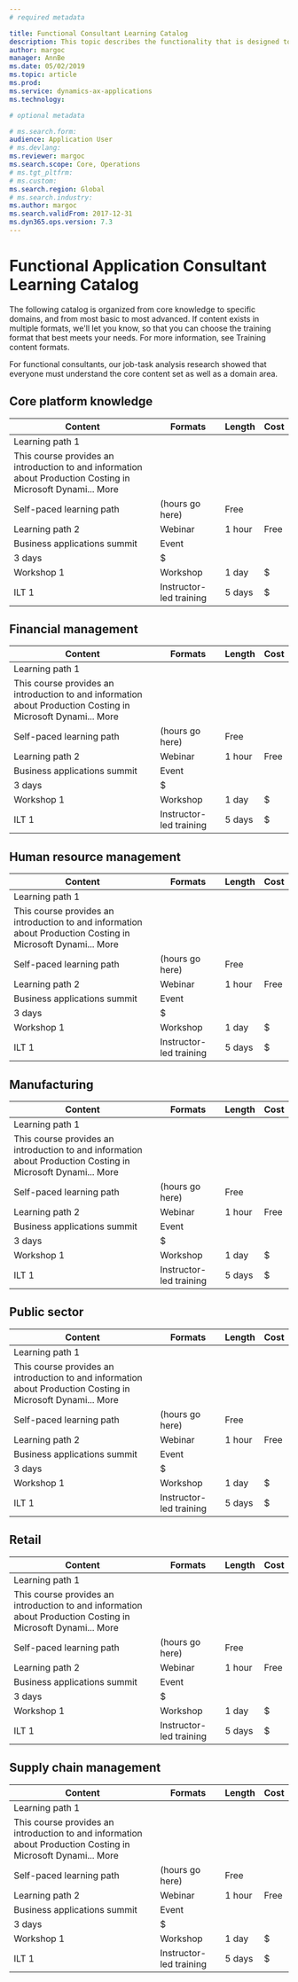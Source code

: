 ```yaml
---
# required metadata

title: Functional Consultant Learning Catalog
description: This topic describes the functionality that is designed to help users who have various disabilities use Dynamics 365 for Finance and Operations, Dynamics 365 for Retail, and Dynamics 365 for Talent.
author: margoc
manager: AnnBe
ms.date: 05/02/2019
ms.topic: article
ms.prod: 
ms.service: dynamics-ax-applications
ms.technology: 

# optional metadata

# ms.search.form:  
audience: Application User
# ms.devlang: 
ms.reviewer: margoc
ms.search.scope: Core, Operations
# ms.tgt_pltfrm: 
# ms.custom: 
ms.search.region: Global
# ms.search.industry: 
ms.author: margoc
ms.search.validFrom: 2017-12-31 
ms.dyn365.ops.version: 7.3
---
```


# Functional Application Consultant Learning Catalog

The following catalog is organized from core knowledge to specific domains, and from most basic to most advanced. If content exists in multiple formats, we'll let you know, so that you can choose the training format that best meets your needs. For more information, see Training content formats. 

For functional consultants, our job-task analysis research showed that everyone must understand the core content set as well as a domain area. 

## Core platform knowledge

| Content                                                                                                      | Formats                 | Length | Cost |
|--------------------------------------------------------------------------------------------------------------|-------------------------|--------|------|
| Learning path 1                                                                                              |                         |        |      |
| This course provides an introduction to and information about Production Costing in Microsoft Dynami... More |                         |        |      |
| Self-paced learning path                                                                                     | (hours go here)         | Free   |      |
| Learning path 2                                                                                              | Webinar                 | 1 hour | Free |
| Business applications summit                                                                                 | Event                   |        |      |
| 3 days                                                                                                       | $                       |        |      |
| Workshop 1                                                                                                   | Workshop                | 1 day  | $    |
| ILT 1                                                                                                        | Instructor-led training | 5 days | $    |

## Financial management

| Content                                                                                                      | Formats                 | Length | Cost |
|--------------------------------------------------------------------------------------------------------------|-------------------------|--------|------|
| Learning path 1                                                                                              |                         |        |      |
| This course provides an introduction to and information about Production Costing in Microsoft Dynami... More |                         |        |      |
| Self-paced learning path                                                                                     | (hours go here)         | Free   |      |
| Learning path 2                                                                                              | Webinar                 | 1 hour | Free |
| Business applications summit                                                                                 | Event                   |        |      |
| 3 days                                                                                                       | $                       |        |      |
| Workshop 1                                                                                                   | Workshop                | 1 day  | $    |
| ILT 1                                                                                                        | Instructor-led training | 5 days | $    |

## Human resource management

| Content                                                                                                      | Formats                 | Length | Cost |
|--------------------------------------------------------------------------------------------------------------|-------------------------|--------|------|
| Learning path 1                                                                                              |                         |        |      |
| This course provides an introduction to and information about Production Costing in Microsoft Dynami... More |                         |        |      |
| Self-paced learning path                                                                                     | (hours go here)         | Free   |      |
| Learning path 2                                                                                              | Webinar                 | 1 hour | Free |
| Business applications summit                                                                                 | Event                   |        |      |
| 3 days                                                                                                       | $                       |        |      |
| Workshop 1                                                                                                   | Workshop                | 1 day  | $    |
| ILT 1                                                                                                        | Instructor-led training | 5 days | $    |

## Manufacturing

| Content                                                                                                      | Formats                 | Length | Cost |
|--------------------------------------------------------------------------------------------------------------|-------------------------|--------|------|
| Learning path 1                                                                                              |                         |        |      |
| This course provides an introduction to and information about Production Costing in Microsoft Dynami... More |                         |        |      |
| Self-paced learning path                                                                                     | (hours go here)         | Free   |      |
| Learning path 2                                                                                              | Webinar                 | 1 hour | Free |
| Business applications summit                                                                                 | Event                   |        |      |
| 3 days                                                                                                       | $                       |        |      |
| Workshop 1                                                                                                   | Workshop                | 1 day  | $    |
| ILT 1                                                                                                        | Instructor-led training | 5 days | $    |

## Public sector

| Content                                                                                                      | Formats                 | Length | Cost |
|--------------------------------------------------------------------------------------------------------------|-------------------------|--------|------|
| Learning path 1                                                                                              |                         |        |      |
| This course provides an introduction to and information about Production Costing in Microsoft Dynami... More |                         |        |      |
| Self-paced learning path                                                                                     | (hours go here)         | Free   |      |
| Learning path 2                                                                                              | Webinar                 | 1 hour | Free |
| Business applications summit                                                                                 | Event                   |        |      |
| 3 days                                                                                                       | $                       |        |      |
| Workshop 1                                                                                                   | Workshop                | 1 day  | $    |
| ILT 1                                                                                                        | Instructor-led training | 5 days | $    |

## Retail

| Content                                                                                                      | Formats                 | Length | Cost |
|--------------------------------------------------------------------------------------------------------------|-------------------------|--------|------|
| Learning path 1                                                                                              |                         |        |      |
| This course provides an introduction to and information about Production Costing in Microsoft Dynami... More |                         |        |      |
| Self-paced learning path                                                                                     | (hours go here)         | Free   |      |
| Learning path 2                                                                                              | Webinar                 | 1 hour | Free |
| Business applications summit                                                                                 | Event                   |        |      |
| 3 days                                                                                                       | $                       |        |      |
| Workshop 1                                                                                                   | Workshop                | 1 day  | $    |
| ILT 1                                                                                                        | Instructor-led training | 5 days | $    |


## Supply chain management

| Content                                                                                                      | Formats                 | Length | Cost |
|--------------------------------------------------------------------------------------------------------------|-------------------------|--------|------|
| Learning path 1                                                                                              |                         |        |      |
| This course provides an introduction to and information about Production Costing in Microsoft Dynami... More |                         |        |      |
| Self-paced learning path                                                                                     | (hours go here)         | Free   |      |
| Learning path 2                                                                                              | Webinar                 | 1 hour | Free |
| Business applications summit                                                                                 | Event                   |        |      |
| 3 days                                                                                                       | $                       |        |      |
| Workshop 1                                                                                                   | Workshop                | 1 day  | $    |
| ILT 1                                                                                                        | Instructor-led training | 5 days | $    |

